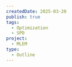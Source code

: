 ```yaml
---
createdDate: 2025-03-20
publish: true
tags:
  - Optimization
  - SPD
project:
  - MLEM
type:
  - Outline
---
```

